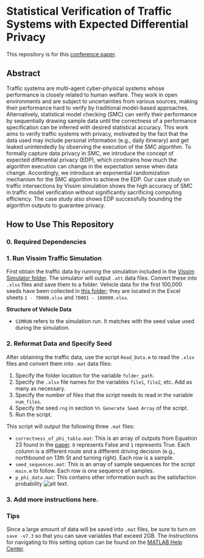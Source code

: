 # Statistical Verification of Traffic Systems with Expected Differential Privacy
This repository is for this [conference paper](https://arxiv.org/abs/2302.01388).

## Abstract
Traffic systems are multi-agent cyber-physical systems whose performance is closely related to human welfare. They work in open environments and are subject to uncertainties from various sources, making their performance hard to verify by traditional model-based approaches. Alternatively, statistical model checking (SMC) can verify their performance by sequentially drawing sample data until the correctness of a performance specification can be inferred with desired statistical accuracy. This work aims to verify traffic systems with privacy, motivated by the fact that the data used may include personal information (e.g., daily itinerary) and get leaked unintendedly by observing the execution of the SMC algorithm. To formally capture data privacy in SMC, we introduce the concept of expected differential privacy (EDP), which constrains how much the algorithm execution can change in the expectation sense when data change. Accordingly, we introduce an exponential randomization mechanism for the SMC algorithm to achieve the EDP. Our case study on traffic intersections by Vissim simulation shows the high accuracy of SMC in traffic model verification without significantly sacrificing computing efficiency. The case study also shows EDP successfully bounding the algorithm outputs to guarantee privacy.

## How to Use This Repository

### 0. Required Dependencies

### 1. Run Vissim Traffic Simulation
First obtain the traffic data by running the simulation included in the [Vissim Simulator folder](../main/Vissim%20Simulator). The simulator will output `.att` data files. Convert these into `.xlsx` files and save them to a folder. Vehicle data for the first 100,000 seeds have been collected in [this folder](https://uflorida-my.sharepoint.com/:f:/g/personal/markyen_ufl_edu/EjY9s00-IslOqTX94M0U3RkB93y-sh3-1arLXj_xGJBNwg?e=DG9YW1); they are located in the Excel sheets `1 - 70000.xlsx` and `70001 - 100000.xlsx`.

__Structure of Vehicle Data__
- `SIMRUN` refers to the simulation run. It matches with the seed value used during the simulation.

### 2. Reformat Data and Specify Seed
After obtaining the traffic data, use the script `Read_Data.m` to read the `.xlsx` files and convert them into `.mat` data files:
1. Specify the folder location for the variable `folder_path`.
2. Specify the `.xlsx` file names for the variables `file1`, `file2`, etc. Add as many as necessary.
3. Specify the number of files that the script needs to read in the variable `num_files`.
4. Specify the seed `rng` in section `%% Generate Seed Array` of the script.
5. Run the script.

This script will output the following three `.mat` files:
- `correctness_of_phi_table.mat`: This is an array of outputs from Equation 23 found in the [paper](https://arxiv.org/abs/2302.01388). `0` represents False and `1` represents True. Each column is a different route and a different driving decision (e.g., northbound on 13th St and turning right). Each row is a sample.
- `seed_sequences.mat`: This is an array of sample sequences for the script `main.m` to follow. Each row is one sequence of samples.
- `p_phi_data.mat`: This contains other information such as the satisfaction probability ![alt text](https://latex.codecogs.com/svg.image?p_\varphi).

### 3. Add more instructions here.

### Tips
Since a large amount of data will be saved into `.mat` files, be sure to turn on `save -v7.3` so that you can save variables that exceed 2GB. The instructions for navigating to this setting option can be found on the [MATLAB Help Center](https://www.mathworks.com/help/matlab/import_export/mat-file-versions.html).
